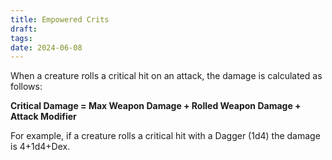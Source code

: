 ```yaml
---
title: Empowered Crits
draft: 
tags: 
date: 2024-06-08
---
```

When a creature rolls a critical hit on an attack, the damage is calculated as follows:

**Critical Damage = Max Weapon Damage + Rolled Weapon Damage + Attack Modifier**

For example, if a creature rolls a critical hit with a Dagger (1d4) the damage is 4+1d4+Dex.
